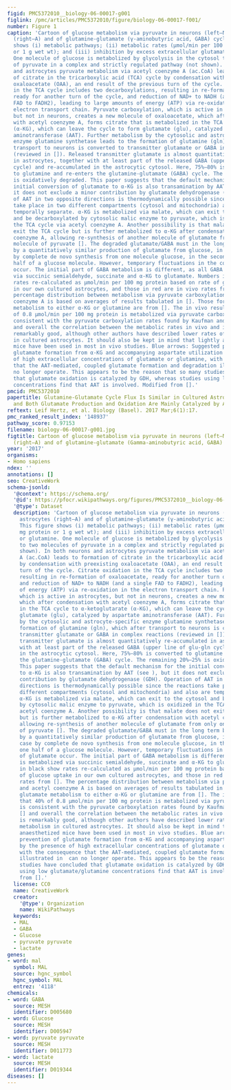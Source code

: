 ```yaml
---
figid: PMC5372010__biology-06-00017-g001
figlink: /pmc/articles/PMC5372010/figure/biology-06-00017-f001/
number: Figure 1
caption: 'Cartoon of glucose metabolism via pyruvate in neurons (left—N) and astrocytes
  (right—A) and of glutamine-glutamate (γ-aminobutyric acid, GABA) cycling. This figure
  shows (i) metabolic pathways; (ii) metabolic rates (µmol/min per 100 mg protein
  or 1 g wet wt); and (iii) inhibition by excess extracellular glutamate or glutamine.
  One molecule of glucose is metabolized by glycolysis in the cytosol to two molecules
  of pyruvate in a complex and strictly regulated pathway (not shown). In both neurons
  and astrocytes pyruvate metabolism via acetyl coenzyme A (ac.CoA) leads to formation
  of citrate in the tricarboxylic acid (TCA) cycle by condensation with preexisting
  oxaloacetate (OAA), an end result of the previous turn of the cycle. Citrate oxidation
  in the TCA cycle includes two decarboxylations, resulting in re-formation of oxaloacetate,
  ready for another turn of the cycle, and reduction of NAD+ to NADH (and a single
  FAD to FADH2), leading to large amounts of energy (ATP) via re-oxidation in the
  electron transport chain. Pyruvate carboxylation, which is active in astrocytes,
  but not in neurons, creates a new molecule of oxaloacetate, which after condensation
  with acetyl coenzyme A, forms citrate that is metabolized in the TCA cycle to α-ketoglutarate
  (α-KG), which can leave the cycle to form glutamate (glu), catalyzed by aspartate
  aminotransferase (AAT). Further metabolism by the cytosolic and astrocyte-specific
  enzyme glutamine synthetase leads to the formation of glutamine (gln), which after
  transport to neurons is converted to transmitter glutamate or GABA in complex reactions
  (reviewed in []). Released transmitter glutamate is almost quantitatively re-accumulated
  in astrocytes, together with at least part of the released GABA (upper line of glu-gln
  cycle) and re-accumulated in the astrocytic cytosol. Here, 75%–80% is converted
  to glutamine and re-enters the glutamine-glutamate (GABA) cycle. The remaining 20%–25%
  is oxidatively degraded. This paper suggests that the default mechanism for the
  initial conversion of glutamate to α-KG is also transamination by AAT (see ), but
  it does not exclude a minor contribution by glutamate dehydrogenase (GDH). Operation
  of AAT in two opposite directions is thermodynamically possible since the reactions
  take place in two different compartments (cytosol and mitochondria) and also are
  temporally separate. α-KG is metabolized via malate, which can exit to the cytosol
  and be decarboxylated by cytosolic malic enzyme to pyruvate, which is oxidized in
  the TCA cycle via acetyl coenzyme A. Another possibility is that malate does not
  exit the TCA cycle but is further metabolized to α-KG after condensation with acetyl
  coenzyme A, allowing re-synthesis of another molecule of glutamate from only one
  molecule of pyruvate []. The degraded glutamate/GABA must in the long term be replaced
  by a quantitatively similar production of glutamate from glucose, in the first case
  by complete de novo synthesis from one molecule glucose, in the second from one
  half of a glucose molecule. However, temporary fluctuations in the content of glutamate
  occur. The initial part of GABA metabolism is different, as all GABA is metabolized
  via succinic semialdehyde, succinate and α-KG to glutamate. Numbers in black show
  rates re-calculated as µmol/min per 100 mg protein based on rate of glucose uptake
  in our own cultured astrocytes, and those in red are in vivo rates from []. The
  percentage distribution between metabolism via pyruvate carboxylation and acetyl
  coenzyme A is based on averages of results tabulated in []. Those for glutamate
  metabolism to either α-KG or glutamine are from []. The in vivo results that 40%
  of 0.8 µmol/min per 100 mg protein is metabolized via pyruvate carboxylation is
  consistent with the pyruvate carboxylation rates found by Kaufman and Driscoll []
  and overall the correlation between the metabolic rates in vivo and in culture is
  remarkably good, although other authors have described lower rates of glucose metabolism
  in cultured astrocytes. It should also be kept in mind that lightly anaesthetized
  mice have been used in most in vivo studies. Blue arrows: Suggested prevention of
  glutamate formation from α-KG and accompanying aspartate utilization by the presence
  of high extracellular concentrations of glutamate or glutamine, with the consequence
  that the AAT-mediated, coupled glutamate formation and degradation illustrated in  can
  no longer operate. This appears to be the reason that so many studies have concluded
  that glutamate oxidation is catalyzed by GDH, whereas studies using low glutamate/glutamine
  concentrations find that AAT is involved. Modified from [].'
pmcid: PMC5372010
papertitle: Glutamine-Glutamate Cycle Flux Is Similar in Cultured Astrocytes and Brain
  and Both Glutamate Production and Oxidation Are Mainly Catalyzed by Aspartate Aminotransferase.
reftext: Leif Hertz, et al. Biology (Basel). 2017 Mar;6(1):17.
pmc_ranked_result_index: '148937'
pathway_score: 0.97153
filename: biology-06-00017-g001.jpg
figtitle: Cartoon of glucose metabolism via pyruvate in neurons (left—N) and astrocytes
  (right—A) and of glutamine-glutamate (Gamma-aminobutyric acid, GABA) cycling
year: '2017'
organisms:
- Homo sapiens
ndex: ''
annotations: []
seo: CreativeWork
schema-jsonld:
  '@context': https://schema.org/
  '@id': https://pfocr.wikipathways.org/figures/PMC5372010__biology-06-00017-g001.html
  '@type': Dataset
  description: 'Cartoon of glucose metabolism via pyruvate in neurons (left—N) and
    astrocytes (right—A) and of glutamine-glutamate (γ-aminobutyric acid, GABA) cycling.
    This figure shows (i) metabolic pathways; (ii) metabolic rates (µmol/min per 100
    mg protein or 1 g wet wt); and (iii) inhibition by excess extracellular glutamate
    or glutamine. One molecule of glucose is metabolized by glycolysis in the cytosol
    to two molecules of pyruvate in a complex and strictly regulated pathway (not
    shown). In both neurons and astrocytes pyruvate metabolism via acetyl coenzyme
    A (ac.CoA) leads to formation of citrate in the tricarboxylic acid (TCA) cycle
    by condensation with preexisting oxaloacetate (OAA), an end result of the previous
    turn of the cycle. Citrate oxidation in the TCA cycle includes two decarboxylations,
    resulting in re-formation of oxaloacetate, ready for another turn of the cycle,
    and reduction of NAD+ to NADH (and a single FAD to FADH2), leading to large amounts
    of energy (ATP) via re-oxidation in the electron transport chain. Pyruvate carboxylation,
    which is active in astrocytes, but not in neurons, creates a new molecule of oxaloacetate,
    which after condensation with acetyl coenzyme A, forms citrate that is metabolized
    in the TCA cycle to α-ketoglutarate (α-KG), which can leave the cycle to form
    glutamate (glu), catalyzed by aspartate aminotransferase (AAT). Further metabolism
    by the cytosolic and astrocyte-specific enzyme glutamine synthetase leads to the
    formation of glutamine (gln), which after transport to neurons is converted to
    transmitter glutamate or GABA in complex reactions (reviewed in []). Released
    transmitter glutamate is almost quantitatively re-accumulated in astrocytes, together
    with at least part of the released GABA (upper line of glu-gln cycle) and re-accumulated
    in the astrocytic cytosol. Here, 75%–80% is converted to glutamine and re-enters
    the glutamine-glutamate (GABA) cycle. The remaining 20%–25% is oxidatively degraded.
    This paper suggests that the default mechanism for the initial conversion of glutamate
    to α-KG is also transamination by AAT (see ), but it does not exclude a minor
    contribution by glutamate dehydrogenase (GDH). Operation of AAT in two opposite
    directions is thermodynamically possible since the reactions take place in two
    different compartments (cytosol and mitochondria) and also are temporally separate.
    α-KG is metabolized via malate, which can exit to the cytosol and be decarboxylated
    by cytosolic malic enzyme to pyruvate, which is oxidized in the TCA cycle via
    acetyl coenzyme A. Another possibility is that malate does not exit the TCA cycle
    but is further metabolized to α-KG after condensation with acetyl coenzyme A,
    allowing re-synthesis of another molecule of glutamate from only one molecule
    of pyruvate []. The degraded glutamate/GABA must in the long term be replaced
    by a quantitatively similar production of glutamate from glucose, in the first
    case by complete de novo synthesis from one molecule glucose, in the second from
    one half of a glucose molecule. However, temporary fluctuations in the content
    of glutamate occur. The initial part of GABA metabolism is different, as all GABA
    is metabolized via succinic semialdehyde, succinate and α-KG to glutamate. Numbers
    in black show rates re-calculated as µmol/min per 100 mg protein based on rate
    of glucose uptake in our own cultured astrocytes, and those in red are in vivo
    rates from []. The percentage distribution between metabolism via pyruvate carboxylation
    and acetyl coenzyme A is based on averages of results tabulated in []. Those for
    glutamate metabolism to either α-KG or glutamine are from []. The in vivo results
    that 40% of 0.8 µmol/min per 100 mg protein is metabolized via pyruvate carboxylation
    is consistent with the pyruvate carboxylation rates found by Kaufman and Driscoll
    [] and overall the correlation between the metabolic rates in vivo and in culture
    is remarkably good, although other authors have described lower rates of glucose
    metabolism in cultured astrocytes. It should also be kept in mind that lightly
    anaesthetized mice have been used in most in vivo studies. Blue arrows: Suggested
    prevention of glutamate formation from α-KG and accompanying aspartate utilization
    by the presence of high extracellular concentrations of glutamate or glutamine,
    with the consequence that the AAT-mediated, coupled glutamate formation and degradation
    illustrated in  can no longer operate. This appears to be the reason that so many
    studies have concluded that glutamate oxidation is catalyzed by GDH, whereas studies
    using low glutamate/glutamine concentrations find that AAT is involved. Modified
    from [].'
  license: CC0
  name: CreativeWork
  creator:
    '@type': Organization
    name: WikiPathways
  keywords:
  - MAL
  - GABA
  - Glucose
  - pyruvate pyruvate
  - lactate
genes:
- word: mal
  symbol: MAL
  source: hgnc_symbol
  hgnc_symbol: MAL
  entrez: '4118'
chemicals:
- word: GABA
  source: MESH
  identifier: D005680
- word: Glucose
  source: MESH
  identifier: D005947
- word: pyruvate pyruvate
  source: MESH
  identifier: D011773
- word: lactate
  source: MESH
  identifier: D019344
diseases: []
---
```

